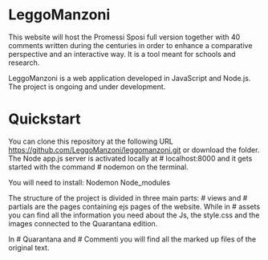 # LeggoManzoni
This website will host the Promessi Sposi full version together with 40 comments written during the centuries in order to enhance a comparative perspective and an interactive way. It is a tool meant for schools and research.

LeggoManzoni is a web application developed in JavaScript and Node.js. The project is ongoing and under development. 

# Quickstart 
You can clone this repository at the following URL https://github.com/LeggoManzoni/leggomanzoni.git or download the folder.  
The Node app.js server is activated locally at # localhost:8000 and it gets started with the command # nodemon on the terminal.

You will need to install: 
Nodemon
Node_modules 

The structure of the project is divided in three main parts: # views and # partials are the pages containing ejs pages of the website.
While in # assets you can find all the information you need about the Js, the style.css and the images connected to the Quarantana edition.

In # Quarantana and # Commenti you will find all the marked up files of the original text.  
